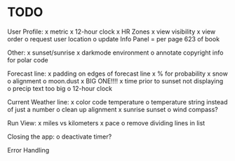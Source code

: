 # TODO

User Profile:
x metric
x 12-hour clock
x HR Zones
x view visibility
x view order
o request user location
o update Info Panel = per page 623 of book

Other:
x sunset/sunrise
x darkmode environment
o annotate copyright info for polar code

Forecast line:
x padding on edges of forecast line
x % for probability
x snow
o alignment
o moon.dust
x BIG ONE!!!!
    x time prior to sunset not displaying
o precip text too big
o 12-hour clock

Current Weather line:
x color code temperature 
o temperature string instead of just a number
o clean up alignment
x sunrise sunset
o wind compass?

Run View:
x miles vs kilometers
x pace
o remove dividing lines in list

Closing the app:
o deactivate timer?


Error Handling
